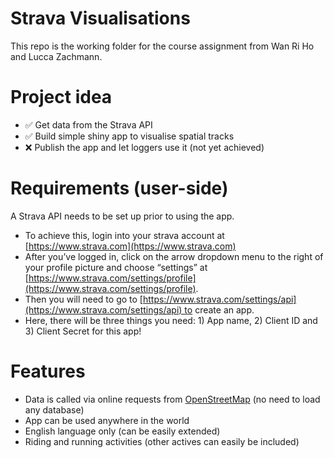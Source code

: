# Strava Visualisations
This repo is the working folder for the course assignment from Wan Ri Ho and Lucca Zachmann.

# Project idea
- :white_check_mark: Get data from the Strava API
- :white_check_mark: Build simple shiny app to visualise spatial tracks
- :x: Publish the app and let loggers use it (not yet achieved)

# Requirements (user-side)
A Strava API needs to be set up prior to using the app. 
- To achieve this, login into your strava account at [https://www.strava.com](https://www.strava.com)
- After you’ve logged in, click on the arrow dropdown menu to the right of your profile picture and choose “settings” at [https://www.strava.com/settings/profile](https://www.strava.com/settings/profile).
- Then you will need to go to [https://www.strava.com/settings/api](https://www.strava.com/settings/api) to create an app.
- Here, there will be three things you need: 1) App name, 2) Client ID and 3) Client Secret for this app!

# Features
- Data is called via online requests from [OpenStreetMap](https://de.wikipedia.org/wiki/OpenStreetMap) (no need to load any database)
- App can be used anywhere in the world
- English language only (can be easily extended)
- Riding and running activities (other actives can easily be included)